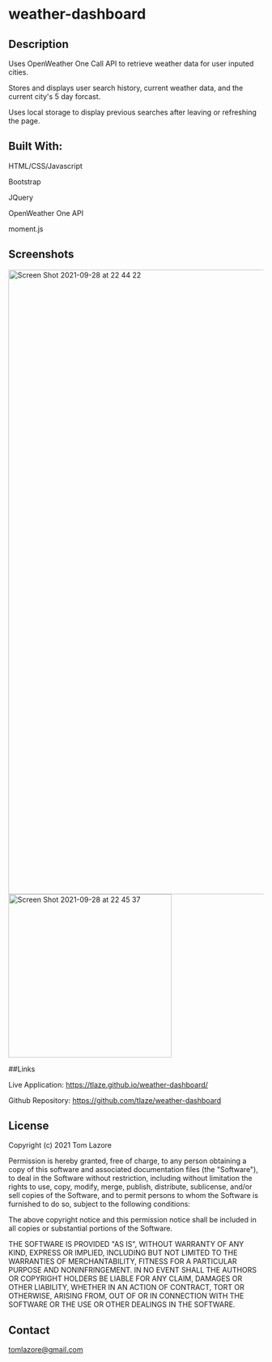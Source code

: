 # weather-dashboard

## Description

Uses OpenWeather One Call API to retrieve weather data for user inputed cities.

Stores and displays user search history, current weather data, and the current city's 5 day forcast.

Uses local storage to display previous searches after leaving or refreshing the page.


## Built With:

HTML/CSS/Javascript

Bootstrap

JQuery

OpenWeather One API

moment.js


## Screenshots

<img width="1231" alt="Screen Shot 2021-09-28 at 22 44 22" src="https://user-images.githubusercontent.com/47471193/135194436-0e89c4ba-ce33-4ef9-99cc-26b99428f4ba.png">


<img width="322" alt="Screen Shot 2021-09-28 at 22 45 37" src="https://user-images.githubusercontent.com/47471193/135194446-f09161ef-fd11-4c98-8df1-f4dec166ad32.png">


##Links

Live Application: https://tlaze.github.io/weather-dashboard/

Github Repository: https://github.com/tlaze/weather-dashboard


## License
Copyright (c) 2021 Tom Lazore

Permission is hereby granted, free of charge, to any person obtaining
a copy of this software and associated documentation files (the
"Software"), to deal in the Software without restriction, including
without limitation the rights to use, copy, modify, merge, publish,
distribute, sublicense, and/or sell copies of the Software, and to
permit persons to whom the Software is furnished to do so, subject to
the following conditions:

The above copyright notice and this permission notice shall be
included in all copies or substantial portions of the Software.

THE SOFTWARE IS PROVIDED "AS IS", WITHOUT WARRANTY OF ANY KIND,
EXPRESS OR IMPLIED, INCLUDING BUT NOT LIMITED TO THE WARRANTIES OF
MERCHANTABILITY, FITNESS FOR A PARTICULAR PURPOSE AND
NONINFRINGEMENT. IN NO EVENT SHALL THE AUTHORS OR COPYRIGHT HOLDERS BE
LIABLE FOR ANY CLAIM, DAMAGES OR OTHER LIABILITY, WHETHER IN AN ACTION
OF CONTRACT, TORT OR OTHERWISE, ARISING FROM, OUT OF OR IN CONNECTION
WITH THE SOFTWARE OR THE USE OR OTHER DEALINGS IN THE SOFTWARE.


## Contact
tomlazore@gmail.com
